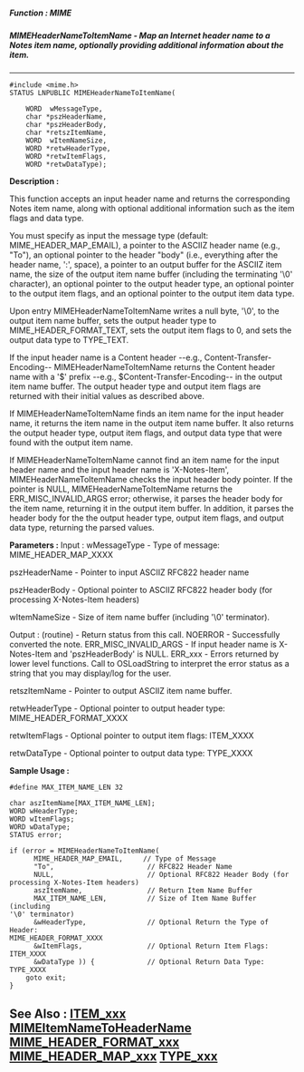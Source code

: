 ##### Function : MIME
##### MIMEHeaderNameToItemName - Map an Internet header name to a Notes item name, optionally providing additional information about the item.
---
```
#include <mime.h>
STATUS LNPUBLIC MIMEHeaderNameToItemName(

	WORD  wMessageType,
	char *pszHeaderName,
	char *pszHeaderBody,
	char *retszItemName,
	WORD  wItemNameSize,
	WORD *retwHeaderType,
	WORD *retwItemFlags,
	WORD *retwDataType);
```
**Description :**

This function accepts an input header name and returns the corresponding Notes 
item name, along with optional additional information such as the item flags 
and data type.

You must specify as input the message type (default: MIME_HEADER_MAP_EMAIL), a 
pointer to the ASCIIZ header name (e.g., "To"), an optional pointer to the 
header "body" (i.e., everything after the header name, ':', space), a pointer 
to an output buffer for the ASCIIZ item name, the size of the output item name 
buffer (including the terminating '\0' character), an optional pointer to the 
output header type, an optional pointer to the output item flags, and an 
optional pointer to the output item data type.

Upon entry MIMEHeaderNameToItemName writes a null byte, '\0', to the output 
item name buffer, sets the output header type to MIME_HEADER_FORMAT_TEXT, sets 
the output item flags to 0, and sets the output data type to TYPE_TEXT.

If the input header name is a Content header --e.g., 
Content-Transfer-Encoding-- MIMEHeaderNameToItemName returns the Content header 
name with a '$' prefix --e.g., $Content-Transfer-Encoding-- in the output item 
name buffer.  The output header type and output item flags are returned with 
their initial values as described above.

If MIMEHeaderNameToItemName finds an item name for the input header name, it 
returns the item name in the output item name buffer.  It also returns the 
output header type, output item flags, and output data type that were found 
with the output item name.

If MIMEHeaderNameToItemName cannot find an item name for the input header name 
and the input header name is 'X-Notes-Item', MIMEHeaderNameToItemName checks 
the input header body pointer.  If the pointer is NULL, 
MIMEHeaderNameToItemName returns the ERR_MISC_INVALID_ARGS error; otherwise, it 
parses the header body for the item name, returning it in the output item 
buffer.  In addition, it parses the header body for the the output header type, 
output item flags, and output data type, returning the parsed values.


**Parameters :**
Input :
wMessageType  -  Type of message: MIME_HEADER_MAP_XXXX

pszHeaderName  -  Pointer to input ASCIIZ RFC822 header name

pszHeaderBody  -  Optional pointer to ASCIIZ RFC822 header body (for processing X-Notes-Item headers)

wItemNameSize  -  Size of item name buffer (including '\0' terminator).

Output :
(routine)  -  Return status from this call.
	NOERROR - Successfully converted the note.
	ERR_MISC_INVALID_ARGS - If input header name is X-Notes-Item and 'pszHeaderBody' is NULL.
	ERR_xxx - Errors returned by lower level functions.  Call to OSLoadString to interpret the error status as a string that you may display/log for the user.



retszItemName  -  Pointer to output ASCIIZ item name buffer.

retwHeaderType  -  Optional pointer to output header type: MIME_HEADER_FORMAT_XXXX

retwItemFlags  -  Optional pointer to output item flags: ITEM_XXXX

retwDataType  -  Optional pointer to output data type: TYPE_XXXX


**Sample Usage :**
```
#define MAX_ITEM_NAME_LEN 32

char aszItemName[MAX_ITEM_NAME_LEN];
WORD wHeaderType;
WORD wItemFlags;
WORD wDataType;
STATUS error;

if (error = MIMEHeaderNameToItemName(
	  MIME_HEADER_MAP_EMAIL,     // Type of Message
	  "To",                       // RFC822 Header Name
	  NULL,                       // Optional RFC822 Header Body (for 
processing X-Notes-Item headers)
	  aszItemName,                // Return Item Name Buffer
	  MAX_ITEM_NAME_LEN,          // Size of Item Name Buffer (including 
'\0' terminator)
	  &wHeaderType,               // Optional Return the Type of Header: 
MIME_HEADER_FORMAT_XXXX
	  &wItemFlags,                // Optional Return Item Flags: ITEM_XXXX
	  &wDataType )) {             // Optional Return Data Type: TYPE_XXXX
	goto exit;
}

```
**See Also :**
[ITEM_xxx](/domino-c-api-docs/reference/Symb/ITEM_xxx)
[MIMEItemNameToHeaderName](/domino-c-api-docs/reference/Func/MIMEItemNameToHeaderName)
[MIME_HEADER_FORMAT_xxx](/domino-c-api-docs/reference/Symb/MIME_HEADER_FORMAT_xxx)
[MIME_HEADER_MAP_xxx](/domino-c-api-docs/reference/Symb/MIME_HEADER_MAP_xxx)
[TYPE_xxx](/domino-c-api-docs/reference/Symb/TYPE_xxx)
---
